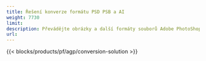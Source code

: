 ```yaml
---
title: Řešení konverze formátu PSD PSB a AI
weight: 7730
limit: 
description: Převádějte obrázky a další formáty souborů Adobe PhotoShop & Illustrator
url: 
---
```


{{< blocks/products/pf/agp/conversion-solution >}} 
